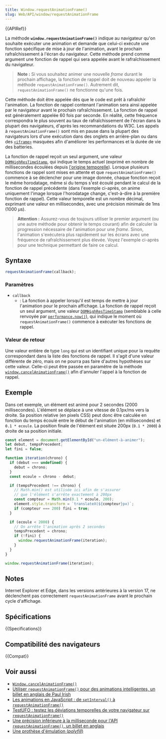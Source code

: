 ```yaml
---
title: Window.requestAnimationFrame()
slug: Web/API/window/requestAnimationFrame
---
```


{{APIRef}}

La méthode **`window.requestAnimationFrame()`** indique au navigateur qu'on souhaite exécuter une animation et demande que celui-ci exécute une fonction spécifique de mise à jour de l'animation, avant le prochain rafraîchissement à l'écran du navigateur. Cette méthode prend comme argument une fonction de rappel qui sera appelée avant le rafraîchissement du navigateur.

> **Note :** Si vous souhaitez animer une nouvelle <i lang="en">frame</i> durant le prochain affichage, la fonction de rappel doit de nouveau appeler la méthode `requestAnimationFrame()`. Autrement dit, `requestAnimationFrame()` ne fonctionne qu'une fois.

Cette méthode doit être appelée dès que le code est prêt à rafraîchir l'animation. La fonction de rappel contenant l'animation sera ainsi appelée par le navigateur avant le prochain rafraîchissement. La fonction de rappel est généralement appelée 60 fois par seconde. En réalité, cette fréquence correspondra le plus souvent au taux de rafraîchissement de l'écran dans la plupart des navigateurs, d'après les recommandations du W3C. Les appels à `requestAnimationFrame()` sont mis en pause dans la plupart des navigateurs lors d'une exécution dans des onglets en arrière-plan ou dans des [`<iframe>`](/fr/docs/Web/HTML/Element/iframe) masquées afin d'améliorer les performances et la durée de vie des batteries.

La fonction de rappel reçoit un seul argument, une valeur [`DOMHighResTimeStamp`](/fr/docs/Web/API/DOMHighResTimeStamp), qui indique le temps actuel (exprimé en nombre de millisecondes écoulées depuis [l'origine temporelle](/fr/docs/Web/API/DOMHighResTimeStamp#lorigine_temporelle)). Lorsque plusieurs fonctions de rappel sont mises en attente et que `requestAnimationFrame()` commence à se déclencher pour une image donnée, chaque fonction reçoit le même horodatage, même si du temps s'est écoulé pendant le calcul de la fonction de rappel précédente (dans l'exemple ci-après, on anime uniquement l'image lorsque l'horodatage change, c'est-à-dire à la première fonction de rappel). Cette valeur temporelle est un nombre décimal, exprimant une valeur en millisecondes, avec une précision minimale de 1ms (1000 µs).

> **Attention :** Assurez-vous de toujours utiliser le premier argument (ou une autre méthode pour obtenir le temps courant) afin de calculer la progression nécessaire de l'animation pour une <i lang="en">frame</i>. Sinon, l'animation s'exécutera plus rapidement sur les écrans avec une fréquence de rafraîchissement plus élevée. Voyez l'exemple ci-après pour une technique permettant de faire ce calcul.

## Syntaxe

```js
requestAnimationFrame(callback);
```

### Paramètres

- `callback`
  - : La fonction à appeler lorsqu'il est temps de mettre à jour l'animation pour le prochain affichage. La fonction de rappel reçoit un seul argument, une valeur [`DOMHighResTimeStamp`](/fr/docs/Web/API/DOMHighResTimeStamp) (semblable à celle renvoyée par [`performance.now()`](/fr/docs/Web/API/Performance/now)), qui indique le moment où `requestAnimationFrame()` commence à exécuter les fonctions de rappel.

### Valeur de retour

Une valeur entière de type `long` qui est un identifiant unique pour la requête correspondant dans la liste des fonctions de rappel. Il s'agit d'une valeur différente de zéro, mais on ne pourra pas faire d'autres hypothèses sur cette valeur. Celle-ci peut être passée en paramètre de la méthode [`window.cancelAnimationFrame()`](/fr/docs/Web/API/Window/cancelAnimationFrame) afin d'annuler l'appel à la fonction de rappel.

## Exemple

Dans cet exemple, un élément est animé pour 2 secondes (2000 millisecondes). L'élément se déplace à une vitesse de 0.1px/ms vers la droite. Sa position relative (en pixels CSS) peut donc être calculée en fonction du temps écoulé entre le début de l'animation (en millisecondes) et `0.1 * ecoule`. La position finale de l'élément est située 200px (`0.1 * 2000`) à droite de sa position initiale.

```js
const element = document.getElementById("un-élément-à-animer");
let debut, tempsPrecedent;
let fini = false;

function iteration(chrono) {
  if (debut === undefined) {
    debut = chrono;
  }
  const ecoule = chrono - debut;

  if (tempsPrecedent !== chrono) {
    // Math.min() est utilisée ici afin de s'assurer
    // que l'élément s'arrête exactement à 200px
    const compteur = Math.min(0.1 * ecoule, 200);
    element.style.transform = `translateX(${compteur}px)`;
    if (compteur === 200) fini = true;
  }

  if (ecoule < 2000) {
    // On arrête l'animation après 2 secondes
    tempsPrecedent = chrono;
    if (!fini) {
      window.requestAnimationFrame(iteration);
    }
  }
}

window.requestAnimationFrame(iteration);
```

## Notes

Internet Explorer et Edge, dans les versions antérieures à la version 17, ne déclenchent pas correctement `requestAnimationFrame` avant le prochain cycle d'affichage.

## Spécifications

{{Specifications}}

## Compatibilité des navigateurs

{{Compat}}

## Voir aussi

- [`Window.cancelAnimationFrame()`](/fr/docs/Web/API/Window/cancelAnimationFrame)
- [Utiliser `requestAnimationFrame()` pour des animations intelligentes, un billet en anglais de Paul Irish](https://www.paulirish.com/2011/requestanimationframe-for-smart-animating/)
- [Les animations en JavaScript&nbsp;: de `setInterval()` à `requestAnimationFrame()`](https://hacks.mozilla.org/2011/08/animating-with-javascript-from-setinterval-to-requestanimationframe/)
- [TestUFO&nbsp;: testez les déviations temporelles de votre navigateur sur `requestAnimationFrame()`](https://www.testufo.com/#test=animation-time-graph)
- [Une précision inférieure à la milliseconde pour l'API `requestAnimationFrame()`, un billet en anglais](https://developer.chrome.com/blog/requestanimationframe-api-now-with-sub-millisecond-precision/)
- [Une prothèse d'émulation (<i lang="en">polyfill</i>)](https://github.com/behnammodi/polyfill/blob/master/window.polyfill.js)
